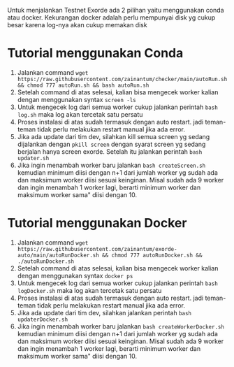 Untuk menjalankan Testnet Exorde ada 2 pilihan yaitu menggunakan conda atau docker. Kekurangan docker adalah perlu mempunyai disk yg cukup besar karena log-nya akan cukup memakan disk
# Tutorial menggunakan Conda
1. Jalankan command ``` wget https://raw.githubusercontent.com/zainantum/checker/main/autoRun.sh && chmod 777 autoRun.sh && bash autoRun.sh ```
2. Setelah command di atas selesai, kalian bisa mengecek worker kalian dengan menggunakan syntax ```screen -ls```
3. Untuk mengecek log dari semua worker cukup jalankan perintah ``` bash log.sh ``` maka log akan tercetak satu persatu
4. Proses instalasi di atas sudah termasuk dengan auto restart. jadi teman-teman tidak perlu melakukan restart manual jika ada error.
5. Jika ada update dari tim dev, silahkan kill semua screen yg sedang dijalankan dengan ```pkill screen``` dengan syarat screen yg sedang berjalan hanya screen exorde. Setelah itu jalankan perintah ``` bash updater.sh ```
6. Jika ingin menambah worker baru jalankan ```bash createScreen.sh``` kemudian minimum diisi dengan n+1 dari jumlah worker yg sudah ada dan maksimum worker diisi sesuai keinginan. Misal sudah ada 9 worker dan ingin menambah 1 worker lagi, berarti minimum worker dan maksimum worker sama" diisi dengan 10.

# Tutorial menggunakan Docker
1. Jalankan command ``` wget https://raw.githubusercontent.com/zainantum/exorde-auto/main/autoRunDocker.sh && chmod 777 autoRunDocker.sh && ./autoRunDocker.sh ```
2. Setelah command di atas selesai, kalian bisa mengecek worker kalian dengan menggunakan syntax ```docker ps```
3. Untuk mengecek log dari semua worker cukup jalankan perintah ``` bash logDocker.sh ``` maka log akan tercetak satu persatu
4. Proses instalasi di atas sudah termasuk dengan auto restart. jadi teman-teman tidak perlu melakukan restart manual jika ada error.
5. Jika ada update dari tim dev, silahkan jalankan perintah ``` bash updaterDocker.sh ```
6. Jika ingin menambah worker baru jalankan ```bash createWorkerDocker.sh``` kemudian minimum diisi dengan n+1 dari jumlah worker yg sudah ada dan maksimum worker diisi sesuai keinginan. Misal sudah ada 9 worker dan ingin menambah 1 worker lagi, berarti minimum worker dan maksimum worker sama" diisi dengan 10.
